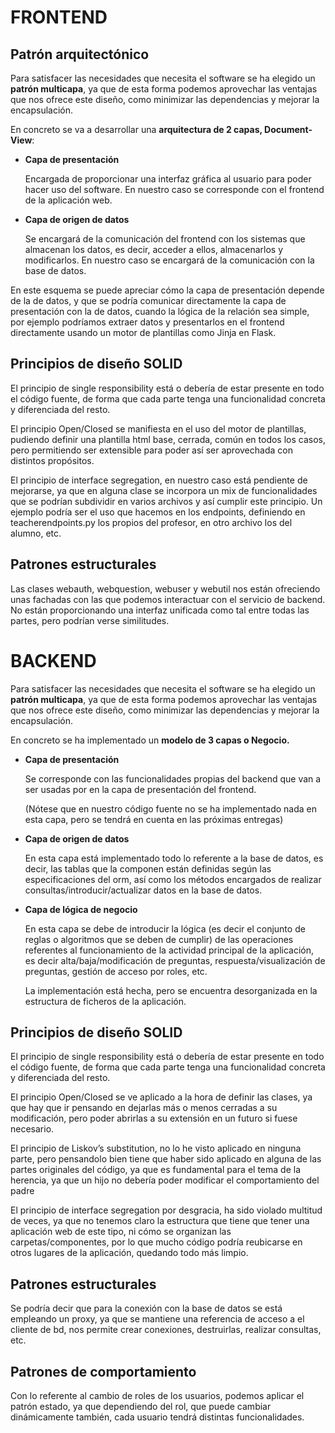 # FRONTEND


## Patrón arquitectónico

Para satisfacer las necesidades que necesita el software se ha elegido un **patrón multicapa**, ya que de esta forma podemos aprovechar las ventajas que nos ofrece este diseño, como minimizar las dependencias y mejorar la encapsulación.

En concreto se va  a desarrollar una **arquitectura de 2 capas, Document-View**:



* **Capa de presentación**

    Encargada de proporcionar una interfaz gráfica al usuario para poder hacer uso del software. En nuestro caso se corresponde con el frontend de la aplicación web.

* **Capa de origen de datos**

    Se encargará de la comunicación del frontend con los sistemas que almacenan los datos, es decir, acceder a ellos, almacenarlos y modificarlos. En nuestro caso se encargará de la comunicación con la base de datos. 


En este esquema se puede apreciar cómo la capa de presentación depende de la de datos, y que se podría comunicar directamente la capa de presentación con la de datos, cuando la lógica  de la relación sea simple, por ejemplo podríamos extraer datos y presentarlos en el frontend directamente usando un motor de plantillas como Jinja en Flask.


## Principios de diseño SOLID

El principio de single responsibility está o debería de estar presente en todo el código fuente, de forma que cada parte tenga una funcionalidad concreta y diferenciada del resto.

El principio Open/Closed se manifiesta en el uso del motor de plantillas, pudiendo definir una plantilla html base, cerrada, común en todos los casos, pero permitiendo ser extensible para poder así ser aprovechada con distintos propósitos.

El principio de interface segregation, en nuestro caso está pendiente de mejorarse, ya que en alguna clase se incorpora un mix de funcionalidades que se podrían subdividir en varios archivos y así cumplir este principio. Un ejemplo podría ser el uso que hacemos en los endpoints, definiendo en teacherendpoints.py los propios del profesor, en otro archivo los del alumno, etc.


## Patrones estructurales

Las clases webauth, webquestion, webuser y webutil nos están ofreciendo unas fachadas con las que podemos interactuar con el servicio de backend. No están proporcionando una interfaz unificada como tal entre todas las partes, pero podrían verse similitudes.


# BACKEND

Para satisfacer las necesidades que necesita el software se ha elegido un **patrón multicapa**, ya que de esta forma podemos aprovechar las ventajas que nos ofrece este diseño, como minimizar las dependencias y mejorar la encapsulación.

En concreto se ha implementado un **modelo de 3 capas o Negocio.**



* **Capa de presentación**

    Se corresponde con las funcionalidades propias del backend que van a ser usadas por en la capa de presentación del frontend. 


    (Nótese que en nuestro código fuente no se ha implementado nada en esta capa, pero se tendrá en cuenta en las próximas entregas)

* **Capa de origen de datos**

    En esta capa está implementado todo lo referente a la base de datos, es decir, las tablas que la componen están definidas según las especificaciones del orm, así como los métodos encargados de realizar consultas/introducir/actualizar datos en la base de datos. 

* **Capa de lógica de negocio**

    En esta capa se debe de introducir la lógica (es decir el conjunto de reglas o algoritmos que se deben de cumplir) de las operaciones referentes al funcionamiento de la actividad principal de la aplicación, es decir alta/baja/modificación de preguntas, respuesta/visualización de preguntas, gestión de acceso por roles, etc.


    La implementación está hecha, pero se encuentra desorganizada en la estructura de ficheros de la aplicación.



## Principios de diseño SOLID

El principio de single responsibility está o debería de estar presente en todo el código fuente, de forma que cada parte tenga una funcionalidad concreta y diferenciada del resto.

El principio Open/Closed se ve aplicado a la hora de definir las clases, ya que hay que ir pensando en dejarlas más o menos cerradas a su modificación, pero poder abrirlas a su extensión en un futuro si fuese necesario.

El principio de Liskov’s substitution, no lo he visto aplicado en ninguna parte, pero pensandolo bien tiene que haber sido aplicado en alguna de las partes originales del código, ya que es fundamental para el tema de la herencia, ya que un hijo no debería poder modificar el comportamiento del padre

El principio de interface segregation por desgracia, ha sido violado multitud de veces, ya que no tenemos claro la estructura que tiene que tener una aplicación web de este tipo, ni cómo se organizan las carpetas/componentes, por lo que mucho código podría reubicarse en otros lugares de la aplicación, quedando todo más limpio.


## Patrones estructurales

Se podría decir que para la conexión con la base de datos se está empleando un proxy, ya que se mantiene una referencia de acceso a el cliente de bd, nos permite crear conexiones, destruirlas, realizar consultas, etc.


## Patrones de comportamiento

Con lo referente al cambio de roles de los usuarios, podemos aplicar el patrón estado, ya que dependiendo del rol, que puede cambiar dinámicamente también, cada usuario tendrá distintas funcionalidades.
